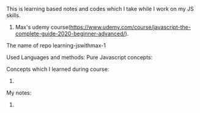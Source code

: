 This is learning based notes and codes which I take while I work on my JS skills.

1. Max's udemy course(https://www.udemy.com/course/javascript-the-complete-guide-2020-beginner-advanced/).

The name of repo learning-jswithmax-1

Used Languages and methods:
Pure Javascript concepts:

Concepts which I learned during course:

1.

My notes:

1.
